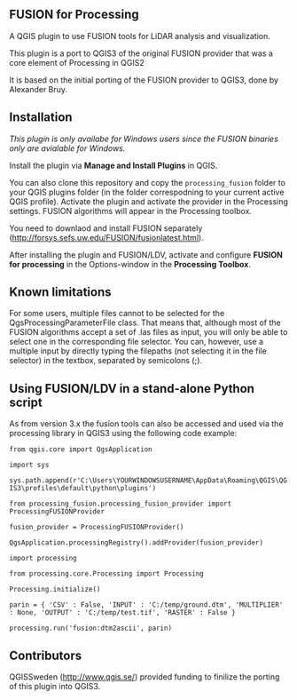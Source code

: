 FUSION for Processing
---------------------
A QGIS plugin to use FUSION tools for LiDAR analysis and visualization.

This plugin is a port to QGIS3 of the original FUSION provider that was a core element of Processing in QGIS2

It is based on the initial porting of the FUSION provider to QGIS3, done by Alexander Bruy.

Installation
------------
*This plugin is only availabe for Windows users since the FUSION binaries only are avialable for Windows.*

Install the plugin via **Manage and Install Plugins** in QGIS. 

You can also clone this repository and copy the `processing_fusion` folder to your QGIS plugins folder (in the folder correspodning to your current active QGIS profile). Activate the plugin and activate the provider in the Processing settings. FUSION algorithms will appear in the Processing toolbox.

You need to downlaod and install FUSION separately (http://forsys.sefs.uw.edu/FUSION/fusionlatest.html). 

After installing the plugin and FUSION/LDV, activate and configure **FUSION for processing** in the Options-window in the **Processing Toolbox**. 

Known limitations
-----------------
For some users, multiple files cannot to be selected for the QgsProcessingParameterFile class. That means that, although most of the FUSION algorithms accept a set of .las files as input, you will only be able to select one in the corresponding file selector. You can, however, use a multiple input by directly typing the filepaths (not selecting it in the file selector) in the textbox, separated by semicolons (;).

Using FUSION/LDV in a stand-alone Python script
-----------------------------------------------
As from version 3.x the fusion tools can also be accessed and used via the processing library in QGIS3 using the following code example:

`from qgis.core import QgsApplication`

`import sys`

`sys.path.append(r'C:\Users\YOURWINDOWSUSERNAME\AppData\Roaming\QGIS\QGIS3\profiles\default\python\plugins')`

`from processing_fusion.processing_fusion_provider import ProcessingFUSIONProvider`

`fusion_provider = ProcessingFUSIONProvider()`

`QgsApplication.processingRegistry().addProvider(fusion_provider)`

`import processing`

`from processing.core.Processing import Processing`

`Processing.initialize()`

`parin = { 'CSV' : False, 'INPUT' : 'C:/temp/ground.dtm', 'MULTIPLIER' : None, 'OUTPUT' : 'C:/temp/test.tif', 'RASTER' : False }`

`processing.run('fusion:dtm2ascii', parin)`

Contributors
------------
QGISSweden (http://www.qgis.se/) provided funding to finilize the porting of this plugin into QGIS3.

